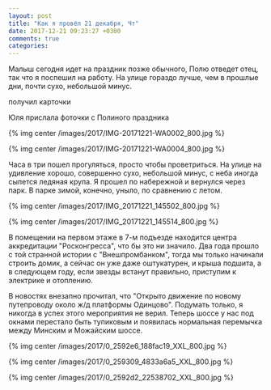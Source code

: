 ```yaml
---
layout: post
title: "Как я провёл 21 декабря, Чт"
date: 2017-12-21 09:23:27 +0300
comments: true
categories: 
---
```

Малыш сегодня идет на праздник позже обычного, Полю отведет отец, так что я поспешил на работу. На улице гораздо лучше, чем в прошлые дни, почти сухо, небольшой минус.


получил карточки

Юля прислала фоточки с Полиного праздника

{% img center /images/2017/IMG-20171221-WA0002_800.jpg %}

{% img center /images/2017/IMG-20171221-WA0004_800.jpg %}

Часа в три пошел прогуляться, просто чтобы проветриться. На улице на удивление хорошо, совершенно сухо, небольшой минус, с неба иногда сыпется ледяная крупа. Я прошел по набережной и вернулся через парк. В парке зимой, конечно, уныло, по сравнению с летом.

{% img center /images/2017/IMG_20171221_145502_800.jpg %}

{% img center /images/2017/IMG_20171221_145514_800.jpg %}

В помещении на первом этаже в 7-м подъезде находится центра аккредитации "Росконгресса", что бы это ни значило. Два года прошло с той странной истории с "Внешпромбанком", тогда мы только начинали строить домик, а сейчас он уже даже оштукатурен, и крыша подшита, а в следующем году, если звезды встанут правильно, приступим к электрике и отоплению.

В новостях внезапно прочитал, что "Открыто движение по новому путепроводу около ж/д платформы Одинцово". Подумать только, я никогда в успех этого мероприятия не верил. Теперь шоссе у нас под окнами перестало быть тупиковым и появилась нормальная перемычка между Минским и Можайским шоссе.

{% img center /images/2017/0_2592e6_188fac19_XXL_800.jpg %}

{% img center /images/2017/0_259309_4833a6a5_XXL_800.jpg %}

{% img center /images/2017/0_2592d2_22538702_XXL_800.jpg %}
